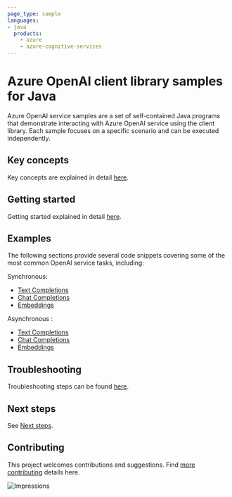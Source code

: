 ```yaml
---
page_type: sample
languages:
- java
  products:
    - azure
    - azure-cognitive-services
---
```


# Azure OpenAI client library samples for Java

Azure OpenAI service samples are a set of self-contained Java programs that demonstrate interacting with Azure OpenAI 
service using the client library. Each sample focuses on a specific scenario and can be executed independently.

## Key concepts
Key concepts are explained in detail [here][SDK_README_KEY_CONCEPTS].

## Getting started
Getting started explained in detail [here][SDK_README_GETTING_STARTED].

## Examples
The following sections provide several code snippets covering some of the most common OpenAI service tasks, including:

Synchronous:
- [Text Completions][sample_get_completions]
- [Chat Completions][sample_get_chat_completions]
- [Embeddings][sample_get_embedding]

Asynchronous :
- [Text Completions][async_sample_get_completions]
- [Chat Completions][async_sample_get_chat_completions]
- [Embeddings][async_sample_get_embedding]

## Troubleshooting
Troubleshooting steps can be found [here][SDK_README_TROUBLESHOOTING].

## Next steps
See [Next steps][SDK_README_NEXT_STEPS].

## Contributing
This project welcomes contributions and suggestions. Find [more contributing][SDK_README_CONTRIBUTING] details here.

<!-- LINKS -->
[KEYS_SDK_README]: https://github.com/Azure/azure-sdk-for-java/blob/feature/open-ai/sdk/openai/azure-ai-openai/README.md
[SDK_README_CONTRIBUTING]: https://github.com/Azure/azure-sdk-for-java/blob/feature/open-ai/sdk/openai/azure-ai-openai/README.md#contributing
[SDK_README_GETTING_STARTED]: https://github.com/Azure/azure-sdk-for-java/blob/feature/open-ai/sdk/openai/azure-ai-openai/README.md#getting-started
[SDK_README_TROUBLESHOOTING]: https://github.com/Azure/azure-sdk-for-java/blob/feature/open-ai/sdk/openai/azure-ai-openai/README.md#troubleshooting
[SDK_README_KEY_CONCEPTS]: https://github.com/Azure/azure-sdk-for-java/blob/feature/open-ai/sdk/openai/azure-ai-openai/README.md#key-concepts
[SDK_README_DEPENDENCY]: https://github.com/Azure/azure-sdk-for-java/blob/feature/open-ai/sdk/openai/azure-ai-openai/README.md#adding-the-package-to-your-product
[SDK_README_NEXT_STEPS]: https://github.com/Azure/azure-sdk-for-java/blob/feature/open-ai/sdk/openai/azure-ai-openai/README.md#next-steps

[async_sample_get_completions]: https://github.com/Azure/azure-sdk-for-java/blob/feature/open-ai/sdk/openai/azure-ai-openai/src/samples/java/com/azure/ai/openai/GetCompletionsAsync.java
[async_sample_get_chat_completions]: https://github.com/Azure/azure-sdk-for-java/blob/feature/open-ai/sdk/openai/azure-ai-openai/src/samples/java/com/azure/ai/openai/GetChatCompletionsAsync.java
[async_sample_get_embedding]: https://github.com/Azure/azure-sdk-for-java/blob/feature/open-ai/sdk/openai/azure-ai-openai/src/samples/java/com/azure/ai/openai/GetEmbeddingsAsync.java

[sample_get_completions]: https://github.com/Azure/azure-sdk-for-java/blob/feature/open-ai/sdk/openai/azure-ai-openai/src/samples/java/com/azure/ai/openai/GetCompletions.java
[sample_get_chat_completions]: https://github.com/Azure/azure-sdk-for-java/blob/feature/open-ai/sdk/openai/azure-ai-openai/src/samples/java/com/azure/ai/openai/GetChatCompletions.java
[sample_get_embedding]: https://github.com/Azure/azure-sdk-for-java/blob/feature/open-ai/sdk/openai/azure-ai-openai/src/samples/java/com/azure/ai/openai/GetEmbeddings.java

![Impressions](https://azure-sdk-impressions.azurewebsites.net/api/impressions/azure-sdk-for-java%2Fsdk%2Fopenai%2Fazure-ai-openai%2FREADME.png)
